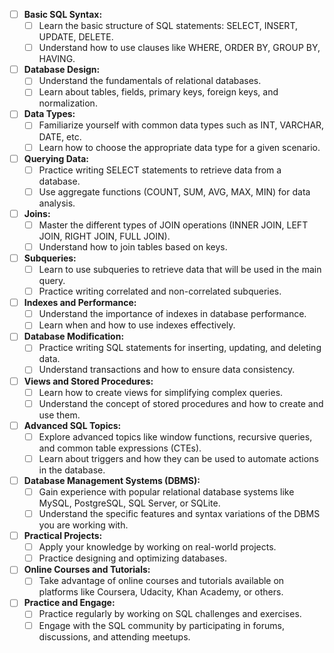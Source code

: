 - [ ] **Basic SQL Syntax:**
	- [ ] Learn the basic structure of SQL statements: SELECT, INSERT, UPDATE, DELETE.
	- [ ] Understand how to use clauses like WHERE, ORDER BY, GROUP BY, HAVING.
- [ ] **Database Design:**
	- [ ] Understand the fundamentals of relational databases.
	- [ ] Learn about tables, fields, primary keys, foreign keys, and normalization.
- [ ] **Data Types:**
	- [ ] Familiarize yourself with common data types such as INT, VARCHAR, DATE, etc.
	- [ ] Learn how to choose the appropriate data type for a given scenario.
- [ ] **Querying Data:**
	- [ ] Practice writing SELECT statements to retrieve data from a database.
	- [ ] Use aggregate functions (COUNT, SUM, AVG, MAX, MIN) for data analysis.
- [ ] **Joins:**
	- [ ] Master the different types of JOIN operations (INNER JOIN, LEFT JOIN, RIGHT JOIN, FULL JOIN).
	- [ ] Understand how to join tables based on keys.
- [ ] **Subqueries:**
	- [ ] Learn to use subqueries to retrieve data that will be used in the main query.
	- [ ] Practice writing correlated and non-correlated subqueries.
- [ ] **Indexes and Performance:**
	- [ ] Understand the importance of indexes in database performance.
	- [ ] Learn when and how to use indexes effectively.
- [ ] **Database Modification:**
	- [ ] Practice writing SQL statements for inserting, updating, and deleting data.
	- [ ] Understand transactions and how to ensure data consistency.
- [ ] **Views and Stored Procedures:**
	- [ ] Learn how to create views for simplifying complex queries.
	- [ ] Understand the concept of stored procedures and how to create and use them.
- [ ] **Advanced SQL Topics:**
	- [ ] Explore advanced topics like window functions, recursive queries, and common table expressions (CTEs).
	- [ ] Learn about triggers and how they can be used to automate actions in the database.
- [ ] **Database Management Systems (DBMS):**
	- [ ] Gain experience with popular relational database systems like MySQL, PostgreSQL, SQL Server, or SQLite.
	- [ ] Understand the specific features and syntax variations of the DBMS you are working with.
- [ ] **Practical Projects:**
	- [ ] Apply your knowledge by working on real-world projects.
	- [ ] Practice designing and optimizing databases.
- [ ] **Online Courses and Tutorials:**
	- [ ] Take advantage of online courses and tutorials available on platforms like Coursera, Udacity, Khan Academy, or others.
- [ ] **Practice and Engage:**
	- [ ] Practice regularly by working on SQL challenges and exercises.
	- [ ] Engage with the SQL community by participating in forums, discussions, and attending meetups.
